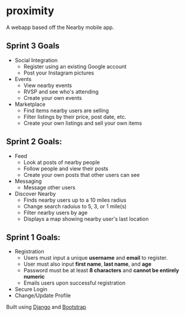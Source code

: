 # proximity
A webapp based off the Nearby mobile app.

## Sprint 3 Goals
 + Social Integration
   + Register using an existing Google account
   + Post your Instagram pictures
 + Events
   + View nearby events
   + RVSP and see who's attending
   + Create your own events
 + Marketplace
   + Find items nearby users are selling
   + Filter listings by their price, post date, etc.
   + Create your own listings and sell your own items

## Sprint 2 Goals:
 + Feed
   + Look at posts of nearby people
   + Follow people and view their posts
   + Create your own posts that other users can see
 + Messaging
   + Message other users
 + Discover Nearby
   + Finds nearby users up to a 10 miles radius
   + Change search raduius to 5, 3, or 1 mile(s)
   + Filter nearby users by age
   + Displays a map showing nearby user's last location

## Sprint 1 Goals:
 + Registration
   + Users must input a unique **username** and **email** to register.
   + User must also input **first name**, **last name**, and **age**
   + Password must be at least **8 characters** and **cannot be entirely numeric**
   + Emails users upon successful registration
 + Secure Login
 + Change/Update Profile

 Built using [Django](https://www.djangoproject.com/) and [Bootstrap](https://getbootstrap.com/)

<!--
## Visual Studio Virtual Environment Setup
 1. Open the project in Visual Studio by clicking on the `.sln` file.
 2. In the **Solution Explorer Window**, right click on **Python Environments**.
 3. Select **Add Virtual Environment**. Make sure the location is `env/`.
 4. Click **Create** and wait for the packages to install.
 5. Make sure to activate your environement by right clicking on `env` and selecting **Activate Environment**.

A virtual environment should be generated according to the `requirements.txt` file. Make sure to update the `requirements.txt` by right clicking on env and selecting **Generate requirements.txt**.

For those not using Visual Studio use the command `pip install -r requirements.txt` to set up your virtual environment and `pip freeze > requirements.txt` to generate the requirements file.
--->
